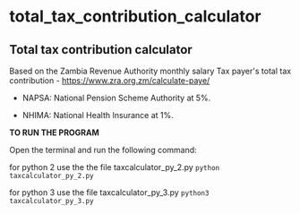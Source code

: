 # total_tax_contribution_calculator

## Total tax contribution calculator

Based on the Zambia Revenue Authority monthly salary Tax payer's total tax contribution - https://www.zra.org.zm/calculate-paye/

- NAPSA: National Pension Scheme Authority at 5%.

- NHIMA: National Health Insurance at 1%.

__TO RUN THE PROGRAM__

Open the terminal and run the following command:

for python 2 use the the file taxcalculator_py_2.py
`python taxcalculator_py_2.py`

for python 3 use the file taxcalculator_py_3.py
`python3 taxcalculator_py_3.py`
